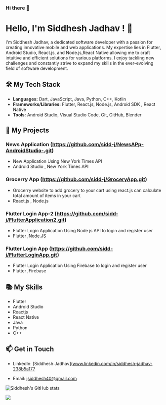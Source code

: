 ### Hi there 👋

<!--
**sidd-j/sidd-j** is a ✨ _special_ ✨ repository because its `README.md` (this file) appears on your GitHub profile.

Here are some ideas to get you started:

- 🔭 I’m currently working on ...
- 🌱 I’m currently learning ...
- 👯 I’m looking to collaborate on ...
- 🤔 I’m looking for help with ...
- 💬 Ask me about ...
- 📫 How to reach me: ...
- 😄 Pronouns: ...
- ⚡ Fun fact: ...
-->


# Hello, I'm Siddhesh Jadhav ! 👋


I'm Siddhesh Jadhav, a dedicated software developer with a passion for creating innovative mobile and web applications. 
My expertise lies in Flutter, Android Studio, React.js, and Node.js,React Native allowing me to craft intuitive and efficient solutions for various platforms.
I enjoy tackling new challenges and constantly strive to expand my skills in the ever-evolving field of software development.


## 🛠️ My Tech Stack

- **Languages:** Dart, JavaScript, Java, Python, C++, Kotlin 
- **Frameworks/Libraries:** Flutter, React.js, Node.js, Android SDK , React Native
- **Tools:** Android Studio, Visual Studio Code, Git, GitHub, Blender



## 🚀 My Projects

### News Application (https://github.com/sidd-j/NewsAPp-AndroidStudio-.git)
- New Application Using New York Times API
- Android Studio , New York Times API

### Grocerry App (https://github.com/sidd-j/GroceryApp.git)
- Grocerry website to add grocery to your cart using react.js can calculate total amount of items in your cart
- React.js , Node.js

### Flutter Login App-2 (https://github.com/sidd-j/FlutterApplication2.git)
- Flutter Login Application Using Node js API to login and register user 
- Flutter ,Node.JS
  
### Flutter Login App (https://github.com/sidd-j/FlutterLoginApp.git)
- Flutter Login Application Using Firebase to login and register user 
- Flutter ,Firebase




  
## 📚 My Skills
- Flutter
- Android Studio
- Reactjs
- React Native
- Java
- Python
- C++

## 📫 Get in Touch

- LinkedIn: [Siddhesh Jadhav](www.linkedin.com/in/siddhesh-jadhav-238b5a177


- Email: jsiddhesh40@gmail.com



![Siddhesh's GitHub stats](https://github-readme-stats.vercel.app/api?username=sidd-j)


[![](https://visitcount.itsvg.in/api?id=sidd-j&label=Profile%20Views&pretty=true)](https://visitcount.itsvg.in)
